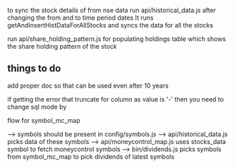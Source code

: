 to sync the stock details of from nse data
run api/historical_data.js after changing the from and to time period dates
It runs getAndInsertHistDataForAllStocks and syncs the data for all the stocks

run api/share_holding_pattern.js for populating holdings table which shows the share holding pattern of the stock

things to do
-
add proper doc so that can be used even after 10 years

if getting the error that truncate for column as value is '-' then you need to change sql mode by


flow for symbol_mc_map

--> symbols should be present in config/symbols.js
--> api/historical_data.js picks data of these symbols
--> api/moneycontrol_map.js uses stocks_data symbol to fetch moneycontrol symbols
--> bin/dividends.js picks symbols from symbol_mc_map to pick dividends of latest symbols